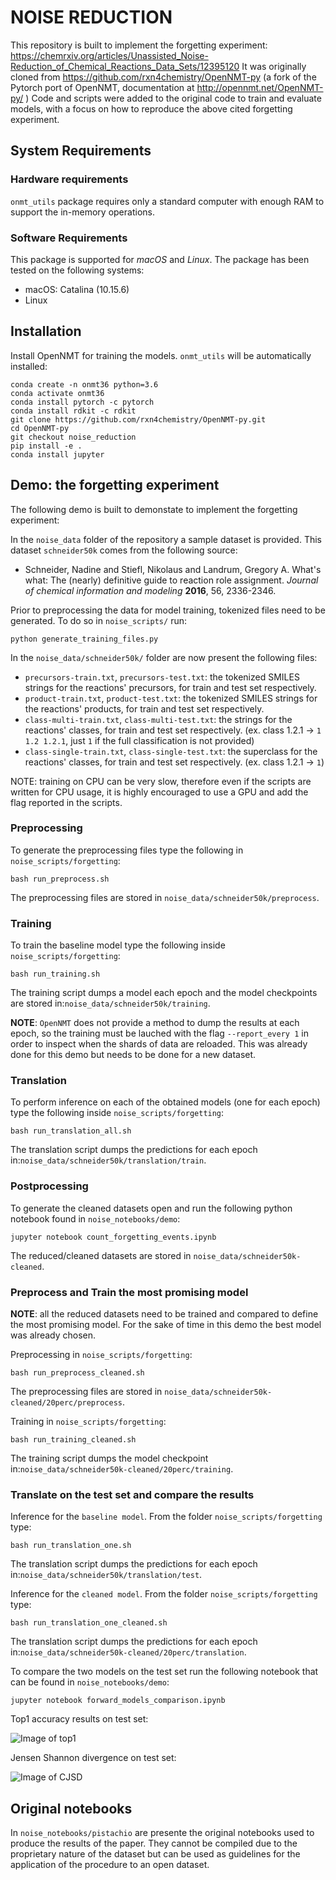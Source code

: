 NOISE REDUCTION
==========
This repository is built to implement the forgetting experiment:
https://chemrxiv.org/articles/Unassisted_Noise-Reduction_of_Chemical_Reactions_Data_Sets/12395120
It was originally cloned from https://github.com/rxn4chemistry/OpenNMT-py (a fork of the Pytorch port of OpenNMT, documentation at http://opennmt.net/OpenNMT-py/ )
Code and scripts were added to the original code to train and evaluate models, with a focus on how to reproduce the above cited forgetting experiment.

System Requirements
-------------------
### Hardware requirements
`onmt_utils` package requires only a standard computer with enough RAM to support the in-memory operations.
### Software Requirements
This package is supported for *macOS* and *Linux*. The package has been tested on the following systems:
* macOS: Catalina (10.15.6)
* Linux

Installation
------------
Install OpenNMT for training the models. `onmt_utils` will be automatically installed:
```
conda create -n onmt36 python=3.6
conda activate onmt36
conda install pytorch -c pytorch
conda install rdkit -c rdkit
git clone https://github.com/rxn4chemistry/OpenNMT-py.git
cd OpenNMT-py
git checkout noise_reduction
pip install -e .
conda install jupyter
```

Demo: the forgetting experiment
-------------------------------
The following demo is built to demonstate to implement the forgetting experiment:

In the `noise_data` folder of the repository a sample dataset is provided.
This dataset `schneider50k` comes from the following source:

* Schneider, Nadine and Stiefl, Nikolaus and Landrum, Gregory A. What's what: The (nearly) definitive guide to reaction role assignment. *Journal of chemical information and modeling* **2016**, 56, 2336-2346.

Prior to preprocessing the data for model training, tokenized files need to be generated. To do so in `noise_scripts/` run:

```
python generate_training_files.py
```

In the `noise_data/schneider50k/` folder are now present the following files:
* `precursors-train.txt`, `precursors-test.txt`: the tokenized SMILES strings for the reactions' precursors, for train and test set respectively.
* `product-train.txt`, `product-test.txt`: the tokenized SMILES strings for the reactions' products, for train and test set respectively.
* `class-multi-train.txt`, `class-multi-test.txt`: the strings for the reactions' classes, for train and test set respectively. (ex. class 1.2.1 -> `1 1.2 1.2.1`, just `1` if the full classification is not provided)
* `class-single-train.txt`, `class-single-test.txt`: the superclass for the reactions' classes, for train and test set respectively. (ex. class 1.2.1 -> `1`)

NOTE: training on CPU can be very slow, therefore even if the scripts are written for CPU usage, it is highly encouraged to use a GPU and add the flag reported in the scripts. 
### Preprocessing

To generate the preprocessing files type the following in `noise_scripts/forgetting`:
```
bash run_preprocess.sh
```
The preprocessing files are stored in `noise_data/schneider50k/preprocess`.

### Training

To train the baseline model type the following inside `noise_scripts/forgetting`:
```
bash run_training.sh
```
The training script dumps a model each epoch and the model checkpoints are stored in:`noise_data/schneider50k/training`.

**NOTE**: `OpenNMT` does not provide a method to dump the results at each epoch, so the training must be lauched with the flag `--report_every 1` in order to inspect when the shards of data are reloaded. This was already done for this demo but needs to be done for a new dataset.

### Translation
To perform inference on each of the obtained models (one for each epoch) type the following inside `noise_scripts/forgetting`:
```
bash run_translation_all.sh
```
The translation script dumps the predictions for each epoch in:`noise_data/schneider50k/translation/train`.

### Postprocessing
To generate the cleaned datasets open and run the following python notebook found in `noise_notebooks/demo`:
```
jupyter notebook count_forgetting_events.ipynb
```
The reduced/cleaned datasets are stored in `noise_data/schneider50k-cleaned`.

### Preprocess and Train the most promising model
**NOTE**: all the reduced datasets need to be trained and compared to define the most promising model.
For the sake of time in this demo the best model was already chosen.

Preprocessing in `noise_scripts/forgetting`:
```
bash run_preprocess_cleaned.sh
```
The preprocessing files are stored in `noise_data/schneider50k-cleaned/20perc/preprocess`.

Training in `noise_scripts/forgetting`:
```
bash run_training_cleaned.sh
```
The training script dumps the model checkpoint in:`noise_data/schneider50k-cleaned/20perc/training`.

### Translate on the test set and compare the results
Inference for the `baseline model`. From the folder `noise_scripts/forgetting` type:
```
bash run_translation_one.sh
```
The translation script dumps the predictions for each epoch in:`noise_data/schneider50k/translation/test`.

Inference for the `cleaned model`. From the folder `noise_scripts/forgetting` type:
```
bash run_translation_one_cleaned.sh
```
The translation script dumps the predictions for each epoch in:`noise_data/schneider50k-cleaned/20perc/translation`.

To compare the two models on the test set run the following notebook that can be found in `noise_notebooks/demo`:
```
jupyter notebook forward_models_comparison.ipynb
```

Top1 accuracy results on test set:

![Image of top1](noise_notebooks/demo/figures/Top1_test.png)

Jensen Shannon divergence on test set:

![Image of CJSD](noise_notebooks/demo/figures/CJSD-1_test_range(1,%2011).png)

Original notebooks
------------------
In `noise_notebooks/pistachio` are presente the original notebooks used to produce the results of the paper. They cannot be compiled due to the proprietary nature of the dataset but can be used as guidelines for the application of the procedure to an open dataset.
